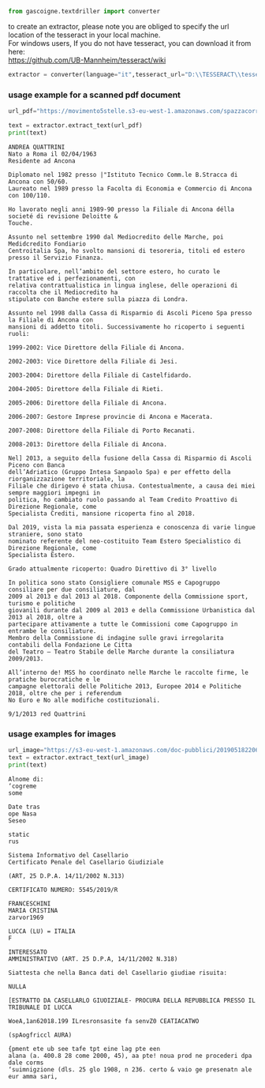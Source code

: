 ```python
from gascoigne.textdriller import converter
```

to create an extractor, please note you are obliged to specify the url location of the tesseract in your local machine.  
For windows users, If you do not have tesseract, you can download it from here:  
https://github.com/UB-Mannheim/tesseract/wiki


```python
extractor = converter(language="it",tesseract_url="D:\\TESSERACT\\tesseract",treshold_words=20,treshold_language=0.95)
```

### usage example for a scanned pdf document


```python
url_pdf="https://movimento5stelle.s3-eu-west-1.amazonaws.com/spazzacorrotti/regionali/marche-2020/andrea-quattrini-cv.pdf"
```


```python
text = extractor.extract_text(url_pdf)
print(text)
```

    ANDREA QUATTRINI
    Nato a Roma il 02/04/1963
    Residente ad Ancona
    
    Diplomato nel 1982 presso |"Istituto Tecnico Comm.le B.Stracca di Ancona con 50/60.
    Laureato nel 1989 presso la Facolta di Economia e Commercio di Ancona con 100/110.
    
    Ho lavorato negli anni 1989-90 presso la Filiale di Ancona délla societé di revisione Deloitte &
    Touche.
    
    Assunto nel settembre 1990 dal Mediocredito delle Marche, poi Medidcredito Fondiario
    Centroitalia Spa, ho svolto mansioni di tesoreria, titoli ed estero presso il Servizio Finanza.
    
    In particolare, nell’ambito del settore estero, ho curato le trattative ed i perfezionamenti, con
    relativa contrattualistica in lingua inglese, delle operazioni di raccolta che il Mediocredito ha
    stipulato con Banche estere sulla piazza di Londra.
    
    Assunto nel 1998 dalla Cassa di Risparmio di Ascoli Piceno Spa presso la Filiale di Ancona con
    mansioni di addetto titoli. Successivamente ho ricoperto i seguenti ruoli:
    
    1999-2002: Vice Direttore della Filiale di Ancona.
    
    2002-2003: Vice Direttore della Filiale di Jesi.
    
    2003-2004: Direttore della Filiale di Castelfidardo.
    
    2004-2005: Direttore della Filiale di Rieti.
    
    2005-2006: Direttore della Filiale di Ancona.
    
    2006-2007: Gestore Imprese provincie di Ancona e Macerata.
    
    2007-2008: Direttore della Filiale di Porto Recanati.
    
    2008-2013: Direttore della Filiale di Ancona.
    
    Nel] 2013, a seguito della fusione della Cassa di Risparmio di Ascoli Piceno con Banca
    dell’Adriatico (Gruppo Intesa Sanpaolo Spa) e per effetto della riorganizzazione territoriale, la
    Filiale che dirigevo é stata chiusa. Contestualmente, a causa dei miei sempre maggiori impegni in
    politica, ho cambiato ruolo passando al Team Credito Proattivo di Direzione Regionale, come
    Specialista Crediti, mansione ricoperta fino al 2018.
    
    Dal 2019, vista la mia passata esperienza e conoscenza di varie lingue straniere, sono stato
    nominato referente del neo-costituito Team Estero Specialistico di Direzione Regionale, come
    Specialista Estero.
    
    Grado attualmente ricoperto: Quadro Direttivo di 3° livello
    
    In politica sono stato Consigliere comunale MSS e Capogruppo consiliare per due consiliature, dal
    2009 al 2013 e dal 2013 al 2018. Componente della Commissione sport, turismo e politiche
    giovanili durante dal 2009 al 2013 e della Commissione Urbanistica dal 2013 al 2018, oltre a
    partecipare attivamente a tutte le Commissioni come Capogruppo in entrambe le consiliature.
    Membro della Commissione di indagine sulle gravi irregolarita contabili della Fondazione Le Citta
    del Teatro — Teatro Stabile delle Marche durante la consiliatura 2009/2013.
    
    All’interno de! MSS ho coordinato nelle Marche le raccolte firme, le pratiche burocratiche e le
    campagne elettorali delle Politiche 2013, Europee 2014 e Politiche 2018, oltre che per i referendum
    No Euro e No alle modifiche costituzionali.
    
    9/1/2013 red Quattrini
    
    

### usage examples for images


```python
url_image="https://s3-eu-west-1.amazonaws.com/doc-pubblici/20190518220600-cp-certificato.PNG"
text = extractor.extract_text(url_image)
print(text)
```

     
    
    Alnome di:
    ‘cogreme
    some
    
    Date tras
    ope Nasa
    Seseo
    
    static
    rus
    
    Sistema Informativo del Casellario
    Certificato Penale del Casellario Giudiziale
    
    (ART, 25 D.P.A. 14/11/2002 N.313)
    
    CERTIFICATO NUMERO: 5545/2019/R
    
    FRANCESCHINI
    MARIA CRISTINA
    zarvor1969
    
    LUCCA (LU) = ITALIA
    F
    
    INTERESSATO
    AMMINISTRATIVO (ART. 25 D.P.A, 14/11/2002 N.318)
    
    Siattesta che nella Banca dati del Casellario giudiae risuita:
    
    NULLA
    
    [ESTRATTO DA CASELLARLO GIUOIZIALE- PROCURA DELLA REPUBBLICA PRESSO IL TRIBUNALE DI LUCCA
    
    WoeA,1an62018.199 ILresronsasite fa senvZ0 CEATIACATWO
    
    (spAogfriccl AURA)
    
    {pment ete ub see tafe tpt eine lag pte een
    alana (a. 400.8 28 come 2000, 45), aa pte! noua prod ne procederi dpa dale corms
    ‘suimnigzione (dls. 25 glo 1908, n 236. certo & vaio ge presenatn ale eur amma sari,
    
     
    
    
